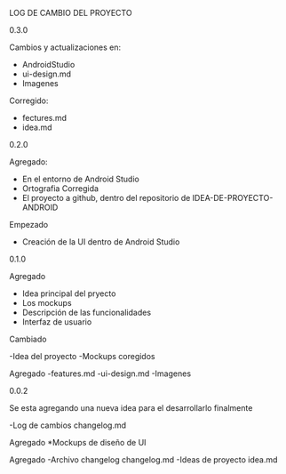 LOG DE CAMBIO DEL PROYECTO

0.3.0

Cambios y actualizaciones en:

- AndroidStudio
- ui-design.md
- Imagenes

Corregido:

- fectures.md
- idea.md

0.2.0

Agregado:

- En el entorno de Android Studio
- Ortografia Corregida
- El proyecto a github, dentro del repositorio de IDEA-DE-PROYECTO-ANDROID

Empezado

- Creación de la UI dentro de Android Studio


0.1.0

Agregado

- Idea principal del pryecto
- Los mockups
- Descripción de las funcionalidades
- Interfaz de usuario

Cambiado

-Idea del proyecto
-Mockups coregidos

Agregado
-features.md
-ui-design.md
-Imagenes


0.0.2

Se esta agregando una nueva idea para el desarrollarlo finalmente

-Log de cambios changelog.md

Agregado
*Mockups de diseño de UI

Agregado 
-Archivo changelog changelog.md
-Ideas de proyecto idea.md
